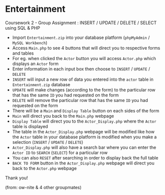# Entertainment
Coursework 2 - Group Assignment : INSERT / UPDATE / DELETE / SELECT using SQL &amp; PHP

- Import `Entertainment.zip` into your database platform (`phpMyAdmin` / `MySQL Workbench`)
- Access `Main.php` to see 4 buttons that will direct you to respective forms and tables
- For eg. when clicked the `Actor` button you will access `Actor.php` which displays an `Actor` form
- Enter information in each input box then choose to `INSERT` / `UPDATE` / `DELETE`
- `INSERT` will  input a new row of data you entered into the `actor` table in `Entertainment.zip` database
- `UPDATE` will make changes (according to the form) to the particular row that has the same `ID` you had requested on the form
- `DELETE` will remove the particular row that has the same `ID` you had requested on the form
- There will be a `Main` and `Display Table` button on each sides of the form
- `Main` will direct you back to the `Main.php` webpage
- `Display Table` will direct you to the `Actor_Display.php` where the `Actor` table is displayed
- The table in the `Actor_Display.php` webpage will be modified like how the `Actor` table in your database platform is modified
  when you make a selection (`INSERT` / `UPDATE` / `DELETE`)
- `Actor_Display.php` will also have a search bar where you can enter the `Actor ID` to `SEARCH` (`SELECT`) for a particular row
- You can also `RESET` after searching in order to display back the full table
- `BACK TO FORM` button in the `Actor_Display.php` webpage will direct you back to the `Actor.php` webpage

Thank you! 

(from: ow-nite & 4 other groupmates)
